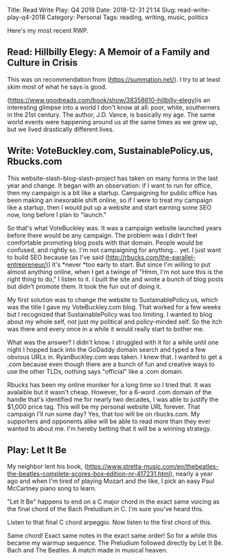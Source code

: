 Title: Read Write Play: Q4 2018
Date: 2018-12-31 21:14
Slug: read-write-play-q4-2018
Category: Personal
Tags: reading, writing, music, politics

Here's my most recent RWP. 

## Read: Hillbilly Elegy: A Memoir of a Family and Culture in Crisis

This was on recommendation from (https://summation.net/). I try to at least skim most of what he says is good.

(https://www.goodreads.com/book/show/38358610-hillbilly-elegy)is an interesting glimpse into a world I don't know at all: poor, white, southerners in the 21st century. The author, J.D. Vance, is basically my age. The same world events were happening around us at the same times as we grew up, but we lived drastically different lives.

## Write: VoteBuckley.com, SustainablePolicy.us, Rbucks.com

This website-slash-blog-slash-project has taken on many forms in the last year and change. It began with an observation: if I want to run for office, then my campaign is a bit like a startup. Campaigning for public office has been making an inexorable shift online, so if I were to treat my campaign like a startup, then I would put up a website and start earning some SEO now, long before I plan to "launch." 

So that's what VoteBuckley was. It was a campaign website launched years before there would be any campaign. The problem was I didn't feel comfortable promoting blog posts with that domain. People would be confused, and rightly so. I'm not campaigning for anything... yet. I just want to build SEO because (as I've said (http://rbucks.com/the-parallel-entrepreneur/)) it's *never *too early to start. But since I'm willing to put almost anything online, when I get a twinge of "Hmm, I'm not sure this is the right thing to do," I listen to it. I built the site and wrote a bunch of blog posts but didn't promote them. It took the fun out of doing it. 

My first solution was to change the website to SustainablePolicy.us, which was the title I gave my VoteBuckley.com blog. That worked for a few weeks but I recognized that SustainablePolicy was too limiting. I wanted to blog about my whole self, not just my political and policy-minded self. So the itch was there and every once in a while it would really start to bother me. 

What was the answer? I didn't know. I struggled with it for a while until one night I hopped back into the GoDaddy domain search and typed a few obvious URLs in. RyanBuckley.com was taken. I knew that. I wanted to get a .com because even though there are a bunch of fun and creative ways to use the other TLDs, nothing says "official" like a .com domain. 

Rbucks has been my online moniker for a long time so I tried that. It was avalaible but it wasn't cheap. However, for a 6-word .com domain of the handle that's identified me for nearly two decades, I was able to justify the $1,000 price tag. This will be my personal website URL forever. That campaign I'll run some day? Yes, that too will be on rbucks.com. My supporters and opponents alike will be able to read more than they ever wanted to about me. I'm hereby betting that it will be a winning strategy.

## Play: Let It Be

My neighbor lent his book, (https://www.stretta-music.com/en/thebeatles-the-beatles-complete-scores-box-edition-nr-417231.html), nearly a year ago and when I'm tired of playing Mozart and the like, I pick an easy Paul McCartney piano song to learn. 

"Let It Be" happens to end on a C major chord in the exact same voicing as the final chord of the Bach Preludium in C. I'm sure you've heard this. 

Listen to that final C chord arpeggio. Now listen to the first chord of this.

Same chord! Exact same notes in the exact same order! So for a while this became my warmup sequence. The Preludium followed directly by Let It Be. Bach and The Beatles. A match made in musical heaven.